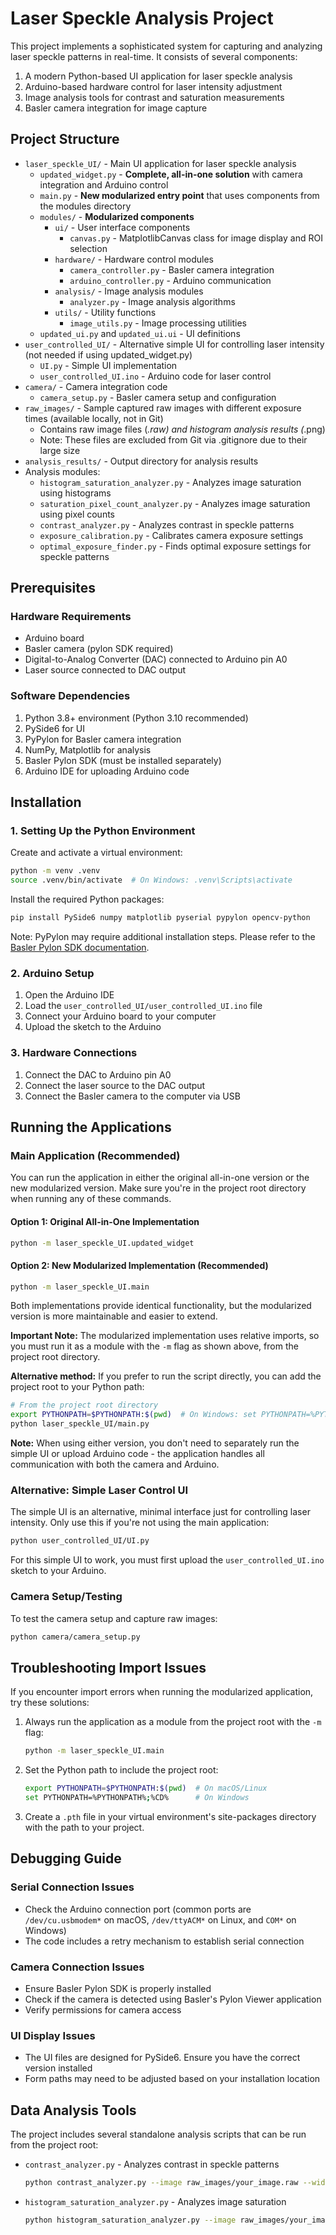 # Laser Speckle Analysis Project

This project implements a sophisticated system for capturing and analyzing laser speckle patterns in real-time. It consists of several components:

1. A modern Python-based UI application for laser speckle analysis
2. Arduino-based hardware control for laser intensity adjustment
3. Image analysis tools for contrast and saturation measurements
4. Basler camera integration for image capture

## Project Structure

- `laser_speckle_UI/` - Main UI application for laser speckle analysis
  - `updated_widget.py` - **Complete, all-in-one solution** with camera integration and Arduino control
  - `main.py` - **New modularized entry point** that uses components from the modules directory
  - `modules/` - **Modularized components**
    - `ui/` - User interface components
      - `canvas.py` - MatplotlibCanvas class for image display and ROI selection
    - `hardware/` - Hardware control modules
      - `camera_controller.py` - Basler camera integration
      - `arduino_controller.py` - Arduino communication
    - `analysis/` - Image analysis modules
      - `analyzer.py` - Image analysis algorithms
    - `utils/` - Utility functions
      - `image_utils.py` - Image processing utilities
  - `updated_ui.py` and `updated_ui.ui` - UI definitions
- `user_controlled_UI/` - Alternative simple UI for controlling laser intensity (not needed if using updated_widget.py)
  - `UI.py` - Simple UI implementation
  - `user_controlled_UI.ino` - Arduino code for laser control
- `camera/` - Camera integration code
  - `camera_setup.py` - Basler camera setup and configuration
- `raw_images/` - Sample captured raw images with different exposure times (available locally, not in Git)
  - Contains raw image files (*.raw) and histogram analysis results (*.png)
  - Note: These files are excluded from Git via .gitignore due to their large size
- `analysis_results/` - Output directory for analysis results
- Analysis modules:
  - `histogram_saturation_analyzer.py` - Analyzes image saturation using histograms
  - `saturation_pixel_count_analyzer.py` - Analyzes image saturation using pixel counts
  - `contrast_analyzer.py` - Analyzes contrast in speckle patterns
  - `exposure_calibration.py` - Calibrates camera exposure settings
  - `optimal_exposure_finder.py` - Finds optimal exposure settings for speckle patterns

## Prerequisites

### Hardware Requirements
- Arduino board
- Basler camera (pylon SDK required)
- Digital-to-Analog Converter (DAC) connected to Arduino pin A0
- Laser source connected to DAC output

### Software Dependencies
1. Python 3.8+ environment (Python 3.10 recommended)
2. PySide6 for UI
3. PyPylon for Basler camera integration
4. NumPy, Matplotlib for analysis
5. Basler Pylon SDK (must be installed separately)
6. Arduino IDE for uploading Arduino code

## Installation

### 1. Setting Up the Python Environment

Create and activate a virtual environment:
```bash
python -m venv .venv
source .venv/bin/activate  # On Windows: .venv\Scripts\activate
```

Install the required Python packages:
```bash
pip install PySide6 numpy matplotlib pyserial pypylon opencv-python
```

Note: PyPylon may require additional installation steps. Please refer to the [Basler Pylon SDK documentation](https://docs.baslerweb.com/overview).

### 2. Arduino Setup

1. Open the Arduino IDE
2. Load the `user_controlled_UI/user_controlled_UI.ino` file
3. Connect your Arduino board to your computer
4. Upload the sketch to the Arduino

### 3. Hardware Connections

1. Connect the DAC to Arduino pin A0
2. Connect the laser source to the DAC output
3. Connect the Basler camera to the computer via USB

## Running the Applications

### Main Application (Recommended)

You can run the application in either the original all-in-one version or the new modularized version. Make sure you're in the project root directory when running any of these commands.

#### Option 1: Original All-in-One Implementation

```bash
python -m laser_speckle_UI.updated_widget
```

#### Option 2: New Modularized Implementation (Recommended)

```bash
python -m laser_speckle_UI.main
```

Both implementations provide identical functionality, but the modularized version is more maintainable and easier to extend.

**Important Note:** The modularized implementation uses relative imports, so you must run it as a module with the `-m` flag as shown above, from the project root directory.

**Alternative method:** If you prefer to run the script directly, you can add the project root to your Python path:

```bash
# From the project root directory
export PYTHONPATH=$PYTHONPATH:$(pwd)  # On Windows: set PYTHONPATH=%PYTHONPATH%;%CD%
python laser_speckle_UI/main.py
```

**Note:** When using either version, you don't need to separately run the simple UI or upload Arduino code - the application handles all communication with both the camera and Arduino.

### Alternative: Simple Laser Control UI

The simple UI is an alternative, minimal interface just for controlling laser intensity. Only use this if you're not using the main application:

```bash
python user_controlled_UI/UI.py
```

For this simple UI to work, you must first upload the `user_controlled_UI.ino` sketch to your Arduino.

### Camera Setup/Testing

To test the camera setup and capture raw images:

```bash
python camera/camera_setup.py
```

## Troubleshooting Import Issues

If you encounter import errors when running the modularized application, try these solutions:

1. Always run the application as a module from the project root with the `-m` flag:
   ```bash
   python -m laser_speckle_UI.main
   ```

2. Set the Python path to include the project root:
   ```bash
   export PYTHONPATH=$PYTHONPATH:$(pwd)  # On macOS/Linux
   set PYTHONPATH=%PYTHONPATH%;%CD%      # On Windows
   ```

3. Create a `.pth` file in your virtual environment's site-packages directory with the path to your project.

## Debugging Guide

### Serial Connection Issues
- Check the Arduino connection port (common ports are `/dev/cu.usbmodem*` on macOS, `/dev/ttyACM*` on Linux, and `COM*` on Windows)
- The code includes a retry mechanism to establish serial connection

### Camera Connection Issues
- Ensure Basler Pylon SDK is properly installed
- Check if the camera is detected using Basler's Pylon Viewer application
- Verify permissions for camera access

### UI Display Issues
- The UI files are designed for PySide6. Ensure you have the correct version installed
- Form paths may need to be adjusted based on your installation location

## Data Analysis Tools

The project includes several standalone analysis scripts that can be run from the project root:

- `contrast_analyzer.py` - Analyzes contrast in speckle patterns
  ```bash
  python contrast_analyzer.py --image raw_images/your_image.raw --width 960 --height 1200
  ```

- `histogram_saturation_analyzer.py` - Analyzes image saturation
  ```bash
  python histogram_saturation_analyzer.py --image raw_images/your_image.raw
  ```
  